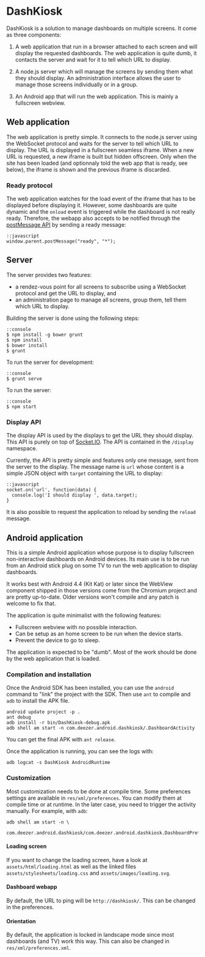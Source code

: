 # DashKiosk

DashKiosk is a solution to manage dashboards on multiple screens. It
come as three components:

 1. A web application that run in a browser attached to each screen
    and will display the requested dashboards. The web application is
    quite dumb, it contacts the server and wait for it to tell which
    URL to display.

 2. A node.js server which will manage the screens by sending them
    what they should display. An administration interface allows the
    user to manage those screens individually or in a group.
    
 3. An Android app that will run the web application. This is mainly a
    fullscreen webview.

## Web application

The web application is pretty simple. It connects to the node.js
server using the WebSocket protocol and waits for the server to tell
which URL to display. The URL is displayed in a fullscreen seamless
iframe. When a new URL is requested, a new iframe is built but hidden
offscreen. Only when the site has been loaded (and optionnaly told the
web app that is ready, see below), the iframe is shown and the
previous iframe is discarded.

### Ready protocol

The web application watches for the load event of the iframe that has
to be displayed before displaying it. However, some dashboards are
quite dynamic and the `onload` event is triggered while the dashboard
is not really ready. Therefore, the webapp also accepts to be notified
through the [postMessage API][] by sending a ready message:

    ::javascript
    window.parent.postMessage("ready", "*");

[postMessage API]: https://developer.mozilla.org/en-US/docs/Web/API/Window.postMessage

## Server

The server provides two features:

 - a rendez-vous point for all screens to subscribe using a WebSocket
   protocol and get the URL to display, and
 - an administration page to manage all screens, group them, tell them
   which URL to display.

Building the server is done using the following steps:

    ::console
    $ npm install -g bower grunt
    $ npm install
    $ bower install
    $ grunt

To run the server for development:

    ::console
    $ grunt serve
    
To run the server:

    ::console
    $ npm start

### Display API

The display API is used by the displays to get the URL they should
display. This API is purely on top of [Socket.IO][]. The API is
contained in the `/display` namespace.

Currently, the API is pretty simple and features only one message,
sent from the server to the display. The message name is `url` whose
content is a simple JSON object with `target` containing the URL to
display:

    ::javascript
    socket.on('url', function(data) {
      console.log('I should display ', data.target);
    }

It is also possible to request the application to reload by sending
the `reload` message.

[Socket.IO]: http://socket.io/

## Android application

This is a simple Android application whose purpose is to display
fullscreen non-interactive dashboards on Android devices. Its main use
is to be run from an Android stick plug on some TV to run the web
application to display dashboards.

It works best with Android 4.4 (Kit Kat) or later since the WebView
component shipped in those versions come from the Chromium project and
are pretty up-to-date. Older versions won't compile and any patch is
welcome to fix that.

The application is quite minimalist with the following features:

 - Fullscreen webview with no possible interaction.
 - Can be setup as an home screen to be run when the device starts.
 - Prevent the device to go to sleep.

The application is expected to be "dumb". Most of the work should be
done by the web application that is loaded.

### Compilation and installation

Once the Android SDK has been installed, you can use the `android`
command to "link" the project with the SDK. Then use `ant` to compile
and `adb` to install the APK file.

    android update project -p .
    ant debug
    adb install -r bin/DashKiosk-debug.apk
    adb shell am start -n com.deezer.android.dashkiosk/.DashboardActivity

You can get the final APK with `ant release`.

Once the application is running, you can see the logs with:

    adb logcat -s DashKiosk AndroidRuntime

### Customization

Most customization needs to be done at compile time. Some preferences
settings are available in `res/xml/preferences`. You can modify them
at compile time or at runtime. In the later case, you need to trigger
the activity manually. For example, with `adb`:

    adb shell am start -n \
       com.deezer.android.dashkiosk/com.deezer.android.dashkiosk.DashboardPreferences

#### Loading screen

If you want to change the loading screen, have a look at
`assets/html/loading.html` as well as the linked files
`assets/stylesheets/loading.css` and `assets/images/loading.svg`.

#### Dashboard webapp

By default, the URL to ping will be `http://dashkiosk/`. This can be
changed in the preferences.

#### Orientation

By default, the application is locked in landscape mode since most
dashboards (and TV) work this way. This can also be changed in
`res/xml/preferences.xml`.
